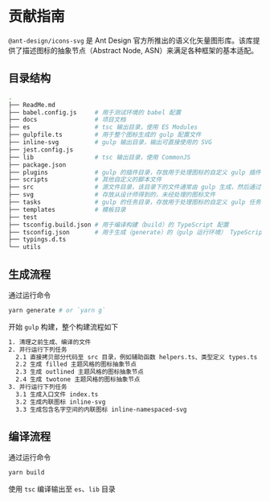 # 贡献指南

`@ant-design/icons-svg` 是 Ant Design 官方所推出的语义化矢量图形库。该库提供了描述图标的抽象节点（Abstract Node, ASN）来满足各种框架的基本适配。

## 目录结构

```bash
.
├── ReadMe.md
├── babel.config.js     # 用于测试环境的 babel 配置
├── docs                # 项目文档
├── es                  # tsc 输出目录，使用 ES Modules
├── gulpfile.ts         # 用于整个图标生成的 gulp 配置文件
├── inline-svg          # gulp 输出目录，输出可直接使用的 SVG
├── jest.config.js
├── lib                 # tsc 输出目录，使用 CommonJS
├── package.json
├── plugins             # gulp 的插件目录，存放用于处理图标的自定义 gulp 插件
├── scripts             # 其他自定义的脚本文件
├── src                 # 源文件目录，该目录下的文件通常由 gulp 生成，然后通过 tsc 编译输出到 es、lib 目录
├── svg                 # 存放从设计师得到的，未经处理的图标文件
├── tasks               # gulp 的任务目录，存放用于处理图标的自定义 gulp 任务
├── templates           # 模板目录
├── test
├── tsconfig.build.json # 用于编译构建（build）的 TypeScript 配置
├── tsconfig.json       # 用于生成（generate）的（gulp 运行环境） TypeScript 配置
├── typings.d.ts
└── utils
```

## 生成流程

通过运行命令

```bash
yarn generate # or `yarn g`
```

开始 `gulp` 构建，整个构建流程如下

```txt
1. 清理之前生成、编译的文件
2. 并行运行下列任务
  2.1 直接拷贝部分代码至 src 目录，例如辅助函数 helpers.ts、类型定义 types.ts
  2.2 生成 filled 主题风格的图标抽象节点
  2.3 生成 outlined 主题风格的图标抽象节点
  2.4 生成 twotone 主题风格的图标抽象节点
3. 并行运行下列任务
  3.1 生成入口文件 index.ts
  3.2 生成内联图标 inline-svg
  3.3 生成包含名字空间的内联图标 inline-namespaced-svg
```

## 编译流程

通过运行命令

```bash
yarn build
```

使用 `tsc` 编译输出至 `es`、`lib` 目录
